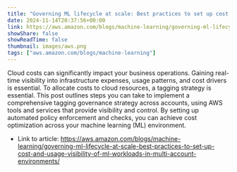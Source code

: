 ```yaml
---
title: "Governing ML lifecycle at scale: Best practices to set up cost and usage visibility of ML workloads in multi-account environments"
date: 2024-11-14T20:37:56+00:00
link: https://aws.amazon.com/blogs/machine-learning/governing-ml-lifecycle-at-scale-best-practices-to-set-up-cost-and-usage-visibility-of-ml-workloads-in-multi-account-environments/
showShare: false
showReadTime: false
thumbnail: images/aws.png
tags: ["aws.amazon.com/blogs/machine-learning"]
---
```

Cloud costs can significantly impact your business operations. Gaining real-time visibility into infrastructure expenses, usage patterns, and cost drivers is essential. To allocate costs to cloud resources, a tagging strategy is essential. This post outlines steps you can take to implement a comprehensive tagging governance strategy across accounts, using AWS tools and services that provide visibility and control. By setting up automated policy enforcement and checks, you can achieve cost optimization across your machine learning (ML) environment.

- Link to article: https://aws.amazon.com/blogs/machine-learning/governing-ml-lifecycle-at-scale-best-practices-to-set-up-cost-and-usage-visibility-of-ml-workloads-in-multi-account-environments/